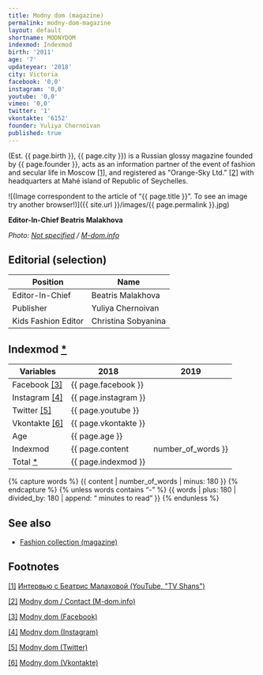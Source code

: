 ```yaml
---
title: Modny dom (magazine)
permalink: modny-dom-magazine
layout: default
shortname: MODNYDOM
indexmod: Indexmod
birth: '2011'
age: '7'
updateyear: '2018'
city: Victoria
facebook: '0,0'
instagram: '0,0'
youtube: '0,0'
vimeo: '0,0'
twitter: '1'
vkontakte: '6152'
founder: Yuliya Chernoivan
published: true
---
```




(Est. {{ page.birth }}, {{ page.city }}) is a Russian glossy magazine founded by {{ page.founder }}, acts as an information partner of the event of fashion and secular life in Moscow <span id="a1">[\[1\]](#f1)</span>, and registered as "Orange-Sky Ltd." <span id="a2">[\[2\]](#f2)</span> with headquarters at Mahé island of Republic of Seychelles.

![(Image correspondent to the article of “{{ page.title }}”. To see an image try another browser!)]({{ site.url }}/images/{{ page.permalink }}.jpg)

**Editor-In-Chief Beatris Malakhova**

*Photo: [Not specified](index) / [M-dom.info](http://m-dom.info/redaktsiya/item/371-beatris-malakhova)*

## Editorial (selection)

|Position|Name|
|-|-|
|Editor-In-Chief|Beatris Malakhova|
|Publisher|Yuliya Chernoivan|
|Kids Fashion Editor|Christina Sobyanina|


## Indexmod [*](indexmod)

|Variables|2018|2019|
|-|-|-|
|Facebook <span id="a3">[\[3\]](#f3)</span>|{{ page.facebook }}||
|Instagram <span id="a4">[\[4\]](#f4)</span>|{{ page.instagram }}||
|Twitter <span id="a5">[\[5\]](#f5)</span>|{{ page.youtube }}||
|Vkontakte <span id="a6">[\[6\]](#f6)</span>|{{ page.vkontakte }}||
|Age|{{ page.age }}||
|Indexmod|{{ page.content | number_of_words }}||
|Total [*](indexmod)|{{ page.indexmod }}||

{% capture words %}
  {{ content | number_of_words | minus: 180 }}
{% endcapture %}
{% unless words contains “-” %}
  {{ words | plus: 180 | divided_by: 180 | 
     append: “ minutes to read” }}
{% endunless %}

## See also

+ [Fashion collection (magazine)](fashion-collection-magazine)

## Footnotes

[[1]](#a1) <span id="f1"></span> [Интервью c Беатрис Малаховой (YouTube, "TV Shans")](https://www.youtube.com/watch?v=zyJWSQky7Bg)

[[2]](#a2) <span id="f2"></span> [Modny dom / Contact (M-dom.info)](http://m-dom.info/contakt)

[[3]](#a3) <span id="f3"></span> [Modny dom (Facebook)](https://www.facebook.com/groups/1689023337815322/about/)

[[4]](#a4) <span id="f4"></span> [Modny dom (Instagram)](https://www.instagram.com/modny.do/)

[[5]](#a5) <span id="f5"></span> [Modny dom (Twitter)](https://twitter.com/MODNY_DOM?lang=ru)

[[6]](#a6) <span id="f6"></span> [Modny dom (Vkontakte)](index)
